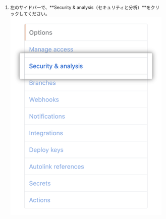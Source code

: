 1. 左のサイドバーで、**Security & analysis（セキュリティと分析）**をクリックしてください。 ![リポジトリ設定の"セキュリティと分析"タブ](/assets/images/help/repository/security-and-analysis-tab.png)
